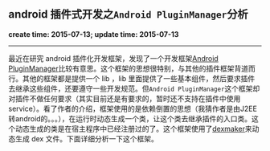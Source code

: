android 插件式开发之`Android PluginManager`分析
------
**create time: 2015-07-13; update time: 2015-07-13**

---------------------------------------------------------------

最近在研究 android 插件化开发框架，发现了一个开发框架[Android PluginManager](https://github.com/houkx/android-pluginmgr/)比较有意思。这个框架的思想很特别，与其他的插件框架背道而行。其他的框架都是提供一个 lib ，lib 里面提供了一些基本组件，然后要求插件去继承这些组件，还要遵守一些开发规范。但`Android PluginManager`这个框架却对插件不做任何要求（其实目前还是有要求的，暂时还不支持在插件中使用 service）。看了作者的介绍，框架使用的是依赖倒置的思想（我猜作者是由J2EE转android的。。。），在运行时动态生成一个类，让这个类去继承插件的入口类。这个动态生成的类是在宿主程序中已经注册过的了。这个框架使用了[dexmaker](https://github.com/crittercism/dexmaker)来动态生成 dex 文件。下面详细分析一下这个框架。